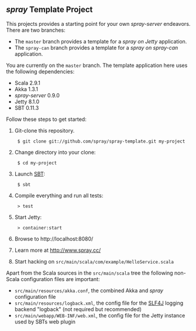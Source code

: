 ## _spray_ Template Project

This projects provides a starting point for your own _spray-server_ endeavors.
There are two branches:

* The `master` branch provides a template for a _spray on Jetty_ application.
* The `spray-can` branch provides a template for a _spray on spray-can_ application.

You are currently on the `master` branch.
The template application here uses the following dependencies:

- Scala 2.9.1
- Akka 1.3.1
- _spray-server_ 0.9.0
- Jetty 8.1.0
- SBT 0.11.3


Follow these steps to get started:

1. Git-clone this repository.

        $ git clone git://github.com/spray/spray-template.git my-project

2. Change directory into your clone:

        $ cd my-project

3. Launch [SBT]:

        $ sbt

4. Compile everything and run all tests:

        > test

5. Start Jetty:

        > container:start

6. Browse to http://localhost:8080/

7. Learn more at http://www.spray.cc/

8. Start hacking on `src/main/scala/com/example/HelloService.scala`


Apart from the Scala sources in the `src/main/scala` tree the following non-Scala configuration files are important:

* `src/main/resources/akka.conf`, the combined Akka and _spray_ configuration file 
* `src/main/resources/logback.xml`, the config file for the [SLF4J] logging backend "logback" (not required but recommended)
* `src/main/webapp/WEB-INF/web.xml`, the config file for the Jetty instance used by SBTs web plugin


[SBT]: https://github.com/harrah/xsbt/wiki
[SLF4J]: http://www.slf4j.org

